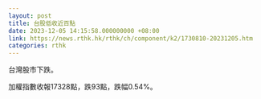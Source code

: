 ```yaml
---
layout: post
title: 台股低收近百點
date: 2023-12-05 14:15:58.000000000 +08:00
link: https://news.rthk.hk/rthk/ch/component/k2/1730810-20231205.htm
categories: rthk
---
```


台灣股市下跌。

加權指數收報17328點，跌93點，跌幅0.54%。
